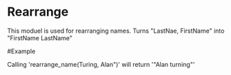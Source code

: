 Rearrange
=========

This moduel is used for rearranging names.
Turns "LastNae, FirstName" into "FirstName LastName"

#Example

Calling 'rearrange_name(Turing, Alan")' will return '"Alan turning"'